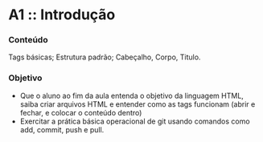 # A1 :: Introdução

### Conteúdo

Tags básicas; Estrutura padrão; Cabeçalho, Corpo, Titulo.

### Objetivo

- Que o aluno ao fim da aula entenda o objetivo da linguagem HTML, saiba criar arquivos HTML e entender como as tags funcionam (abrir e fechar, e colocar o conteúdo dentro)
- Exercitar a prática básica operacional de git usando comandos como add, commit, push e pull.
